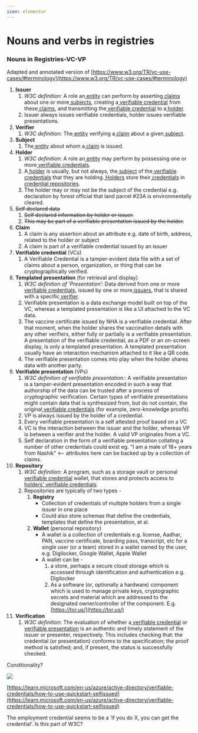 ```yaml
---
icon: elementor
---
```


# Nouns and verbs in registries

### Nouns in Registries-VC-VP <a href="#e2fj4pl534d3" id="e2fj4pl534d3"></a>

Adapted and annotated version of [https://www.w3.org/TR/vc-use-cases/#terminology](https://www.w3.org/TR/vc-use-cases/#terminology)

1. **Issuer**
   1. _W3C definition:_ A role an[ entity](https://www.w3.org/TR/vc-use-cases/#dfn-entities) can perform by asserting[ claims](https://www.w3.org/TR/vc-use-cases/#dfn-claims) about one or more[ subjects](https://www.w3.org/TR/vc-use-cases/#dfn-subjects), creating a[ verifiable credential](https://www.w3.org/TR/vc-use-cases/#dfn-verifiable-credentials) from these[ claims](https://www.w3.org/TR/vc-use-cases/#dfn-claims), and transmitting the[ verifiable credential](https://www.w3.org/TR/vc-use-cases/#dfn-verifiable-credentials) to a[ holder](https://www.w3.org/TR/vc-use-cases/#dfn-holders).
   2. Issuer always issues verifiable credentials, holder issues verifiable presentations.
2. **Verifier**
   1. _W3C definition:_ The[ entity](https://www.w3.org/TR/vc-use-cases/#dfn-entities) verifying a[ claim](https://www.w3.org/TR/vc-use-cases/#dfn-claims) about a given[ subject](https://www.w3.org/TR/vc-use-cases/#dfn-subjects).
3. **Subject**
   1. The[ entity](https://www.w3.org/TR/vc-use-cases/#dfn-entities) about whom a[ claim](https://www.w3.org/TR/vc-use-cases/#dfn-claims) is issued.
4. **Holder**
   1. _W3C definition:_ A role an[ entity](https://www.w3.org/TR/vc-use-cases/#dfn-entities) may perform by possessing one or more[ verifiable credentials](https://www.w3.org/TR/vc-use-cases/#dfn-verifiable-credentials).
   2. A[ holder](https://www.w3.org/TR/vc-use-cases/#dfn-holders) is usually, but not always, the[ subject](https://www.w3.org/TR/vc-use-cases/#dfn-subjects) of the[ verifiable credentials](https://www.w3.org/TR/vc-use-cases/#dfn-verifiable-credentials) that they are holding.[ Holders](https://www.w3.org/TR/vc-use-cases/#dfn-holders) store their[ credentials](https://www.w3.org/TR/vc-use-cases/#dfn-credential) in[ credential repositories](https://www.w3.org/TR/vc-use-cases/#dfn-credential-repository).
   3. The holder may or may not be the subject of the credential e.g. declaration by forest official that land parcel #23A is environmentally cleared.
5. ~~Self declared data~~
   1. ~~Self declared information by holder or issuer.~~
   2. ~~This may be part of a verifiable presentation issued by the holder.~~
6. **Claim**
   1. A claim is any assertion about an attribute e.g. date of birth, address, related to the holder or subject
   2. A claim is part of a verifiable credential issued by an issuer
7. **Verifiable credential** (VCs)
   1. A Verifiable Credential is a tamper-evident data file with a set of claims about a person, organization, or thing that can be cryptographically verified.
8. **Templated presentation** (for retrieval and display)
   1. _W3C definition of ‘Presentation’:_ Data derived from one or more[ verifiable credentials](https://www.w3.org/TR/vc-use-cases/#dfn-verifiable-credentials), issued by one or more[ issuers](https://www.w3.org/TR/vc-use-cases/#dfn-issuers), that is shared with a specific[ verifier](https://www.w3.org/TR/vc-use-cases/#dfn-verifier).
   2. Verifiable presentation is a data exchange model built on top of the VC, whereas a templated presentation is like a UI attached to the VC data.
   3. The vaccine certificate issued by NHA is a verifiable credential. After that moment, when the holder shares the vaccination details with any other verifiers, either fully or partially is a verifiable presentation. A presentation of the verifiable credential, as a PDF or an on-screen display, is only a templated presentation. A templated presentation usually have an interaction mechanism attached to it like a QR code.
   4. The verifiable presentation comes into play when the holder shares data with another party.
9. **Verifiable presentation** (VPs)
   1. _W3C definition of verifiable presentation::_ A verifiable presentation is a tamper-evident presentation encoded in such a way that authorship of the data can be trusted after a process of cryptographic verification. Certain types of verifiable presentations might contain data that is synthesized from, but do not contain, the original[ verifiable credentials](https://www.w3.org/TR/vc-use-cases/#dfn-verifiable-credentials) (for example, zero-knowledge proofs).
   2. VP is always issued by the holder of a credential.
   3. Every verifiable presentation is a self attested proof based on a VC
   4. VC is the interaction between the issuer and the holder, whereas VP is between a verifier and the holder. A valid VP originates from a VC.
   5. Self declaration in the form of a verifiable presentation collating a number of other credentials could exist eg. "I am a male of 18+ years from Nashik" <-- attributes here can be backed up by a collection of claims.
10. **Repository**
    1. _W3C definition:_ A program, such as a storage vault or personal[ verifiable credential](https://www.w3.org/TR/vc-use-cases/#dfn-verifiable-credentials) wallet, that stores and protects access to[ holders'](https://www.w3.org/TR/vc-use-cases/#dfn-holders)[ verifiable credentials](https://www.w3.org/TR/vc-use-cases/#dfn-verifiable-credentials).
    2. Repositories are typically of two types -
       1. **Registry**
          * Collection of credentials of multiple holders from a single issuer in one place
          * Could also store schemas that define the credentials, templates that define the presentation, et al.
       2. **Wallet** (personal repository)
          * A wallet is a collection of credentials e.g. license, Aadhar, PAN, vaccine certificate, boarding pass, transcript, etc for a single user (or a team) stored in a wallet owned by the user, e.g. Digilocker, Google Wallet, Apple Wallet
          * A wallet can be -
            1. a store, perhaps a secure cloud storage which is accessed through identification and authentication e.g. Digilocker
            2. As a software (or, optionally a hardware) component which is used to manage private keys, cryptographic secrets and material which are addressed to the designated owner/controller of the component. E.g. [https://tor.us/](https://tor.us/)
11. **Verification**
    1. _W3C definition_: The evaluation of whether a[ verifiable credential](https://www.w3.org/TR/vc-use-cases/#dfn-verifiable-credentials) or[ verifiable presentation](https://www.w3.org/TR/vc-use-cases/#dfn-verifiable-presentations) is an authentic and timely statement of the issuer or presenter, respectively. This includes checking that: the credential (or presentation) conforms to the specification; the proof method is satisfied; and, if present, the status is successfully checked.

Conditionality?

![](<../../../.gitbook/assets/0 (1) (1) (1).png>)

[https://learn.microsoft.com/en-us/azure/active-directory/verifiable-credentials/how-to-use-quickstart-selfissued](https://learn.microsoft.com/en-us/azure/active-directory/verifiable-credentials/how-to-use-quickstart-selfissued)

The employment credential seems to be a ‘if you do X, you can get the credential’. Is this part of W3C?
